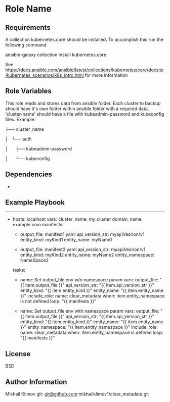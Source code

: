 Role Name
=========


Requirements
------------

A collection kubernetes.core should be installed. To accomplish this run the following command:

ansible-galaxy collection install kubernetes.core

See https://docs.ansible.com/ansible/latest/collections/kubernetes/core/docsite/kubernetes_scenarios/k8s_intro.html for more information

Role Variables
--------------

This role reads and stores data from ansible folder. Each cluster to backup should have it's own folder within ansible folder with a required data. 'cluster-name' should have a file with  kubeadmin-password and  kubeconfig files. Example:

├── cluster_name

│   └── auth

│       ├── kubeadmin-password

│       └── kubeconfig



Dependencies
------------

-

Example Playbook
----------------

---
- hosts: localhost
  vars:
    cluster_name: my_cluster
    domain_name: example.com
    manifests:

    - output_file: manifest1.yaml
      api_version_str: myapiVesrion/v1
      entity_kind: myKind1
      entity_name: myName1

    - output_file: manifest2.yaml
      api_version_str: myapiVesrion/v1
      entity_kind: myKind2
      entity_name: myName2
      entity_namespace: NameSpace2

  tasks:
    - name: Set output_file env w/o namespace param
      vars:
        output_file: "{{ item.output_file }}"
        api_version_str: "{{ item.api_version_str }}"
        entity_kind: "{{ item.entity_kind }}"
        entity_name: "{{ item.entity_name }}"
      include_role:
        name: clear_metadata
      when: item.entity_namespace is not defined
      loop: "{{ manifests }}"

    - name: Set output_file env with namespace param
      vars:
        output_file: "{{ item.output_file }}"
        api_version_str: "{{ item.api_version_str }}"
        entity_kind: "{{ item.entity_kind }}"
        entity_name: "{{ item.entity_name }}"
        entity_namespace: "{{ item.entity_namespace }}"
      include_role:
        name: clear_metadata
      when: item.entity_namespace is defined
      loop: "{{ manifests }}"


License
-------

BSD

Author Information
------------------

Mikhail Klimov
git: git@github.com:mikhailklimov1/clear_metadata.git

